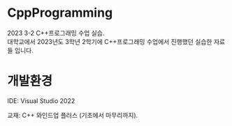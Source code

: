 # CppProgramming
2023 3-2 C++프로그래밍 수업 실습. </br>
대학교에서 2023년도 3학년 2학기에 C++프로그래밍 수업에서 진행했던 실습한 자료들 입니다. </br>

# 개발환경
IDE: Visual Studio 2022

교재: C++ 와인드업 플러스 (기초에서 마무리까지).
